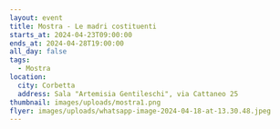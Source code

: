 ```yaml
---
layout: event
title: Mostra - Le madri costituenti
starts_at: 2024-04-23T09:00:00
ends_at: 2024-04-28T19:00:00
all_day: false
tags:
  - Mostra
location:
  city: Corbetta
  address: Sala "Artemisia Gentileschi", via Cattaneo 25
thumbnail: images/uploads/mostra1.png
flyer: images/uploads/whatsapp-image-2024-04-18-at-13.30.48.jpeg
---
```

